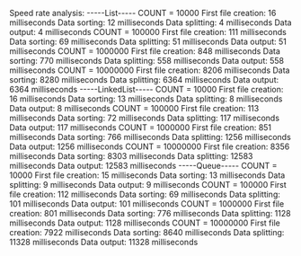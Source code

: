 Speed rate analysis:
-----List-----
COUNT = 10000
First file creation: 16 milliseconds
Data sorting: 12 milliseconds
Data splitting: 4 milliseconds
Data output: 4 milliseconds
COUNT = 100000
First file creation: 111 milliseconds
Data sorting: 69 milliseconds
Data splitting: 51 milliseconds
Data output: 51 milliseconds
COUNT = 1000000
First file creation: 848 milliseconds
Data sorting: 770 milliseconds
Data splitting: 558 milliseconds
Data output: 558 milliseconds
COUNT = 10000000
First file creation: 8206 milliseconds
Data sorting: 8280 milliseconds
Data splitting: 6364 milliseconds
Data output: 6364 milliseconds
-----LinkedList-----
COUNT = 10000
First file creation: 16 milliseconds
Data sorting: 13 milliseconds
Data splitting: 8 milliseconds
Data output: 8 milliseconds
COUNT = 100000
First file creation: 113 milliseconds
Data sorting: 72 milliseconds
Data splitting: 117 milliseconds
Data output: 117 milliseconds
COUNT = 1000000
First file creation: 851 milliseconds
Data sorting: 766 milliseconds
Data splitting: 1256 milliseconds
Data output: 1256 milliseconds
COUNT = 10000000
First file creation: 8356 milliseconds
Data sorting: 8303 milliseconds
Data splitting: 12583 milliseconds
Data output: 12583 milliseconds
-----Queue-----
COUNT = 10000
First file creation: 15 milliseconds
Data sorting: 13 milliseconds
Data splitting: 9 milliseconds
Data output: 9 milliseconds
COUNT = 100000
First file creation: 112 milliseconds
Data sorting: 69 milliseconds
Data splitting: 101 milliseconds
Data output: 101 milliseconds
COUNT = 1000000
First file creation: 801 milliseconds
Data sorting: 776 milliseconds
Data splitting: 1128 milliseconds
Data output: 1128 milliseconds
COUNT = 10000000
First file creation: 7922 milliseconds
Data sorting: 8640 milliseconds
Data splitting: 11328 milliseconds
Data output: 11328 milliseconds
